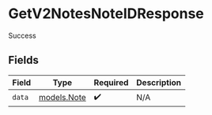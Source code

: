 # GetV2NotesNoteIDResponse

Success


## Fields

| Field                            | Type                             | Required                         | Description                      |
| -------------------------------- | -------------------------------- | -------------------------------- | -------------------------------- |
| `data`                           | [models.Note](../models/note.md) | :heavy_check_mark:               | N/A                              |
